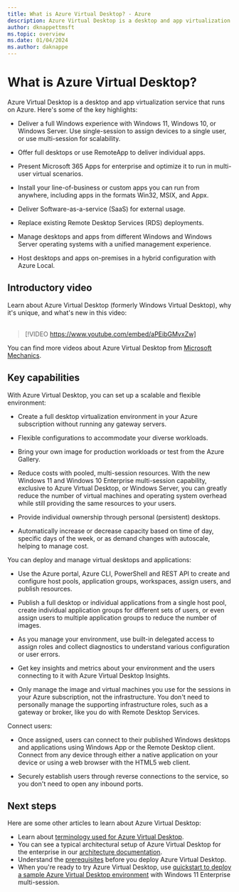 ```yaml
---
title: What is Azure Virtual Desktop? - Azure
description: Azure Virtual Desktop is a desktop and app virtualization service that runs on Azure. Deliver a full Windows experience with Windows 11 or Windows 10. Offer full desktops or use RemoteApp to deliver individual apps to users.
author: dknappettmsft
ms.topic: overview
ms.date: 01/04/2024
ms.author: daknappe
---
```


# What is Azure Virtual Desktop?

Azure Virtual Desktop is a desktop and app virtualization service that runs on Azure. Here's some of the key highlights:

- Deliver a full Windows experience with Windows 11, Windows 10, or Windows Server. Use single-session to assign devices to a single user, or use multi-session for scalability.

- Offer full desktops or use RemoteApp to deliver individual apps.

- Present Microsoft 365 Apps for enterprise and optimize it to run in multi-user virtual scenarios.

- Install your line-of-business or custom apps you can run from anywhere, including apps in the formats Win32, MSIX, and Appx.

- Deliver Software-as-a-service (SaaS) for external usage.

- Replace existing Remote Desktop Services (RDS) deployments.

- Manage desktops and apps from different Windows and Windows Server operating systems with a unified management experience.

- Host desktops and apps on-premises in a hybrid configuration with Azure Local.

## Introductory video

Learn about Azure Virtual Desktop (formerly Windows Virtual Desktop), why it's unique, and what's new in this video:<br /><br />

> [!VIDEO https://www.youtube.com/embed/aPEibGMvxZw]

You can find more videos about Azure Virtual Desktop from [Microsoft Mechanics](https://www.youtube.com/@MSFTMechanics/search?query=azure%20virtual%20desktop).

## Key capabilities

With Azure Virtual Desktop, you can set up a scalable and flexible environment:

- Create a full desktop virtualization environment in your Azure subscription without running any gateway servers.

- Flexible configurations to accommodate your diverse workloads.

- Bring your own image for production workloads or test from the Azure Gallery.

- Reduce costs with pooled, multi-session resources. With the new Windows 11 and Windows 10 Enterprise multi-session capability, exclusive to Azure Virtual Desktop, or Windows Server, you can greatly reduce the number of virtual machines and operating system overhead while still providing the same resources to your users.

- Provide individual ownership through personal (persistent) desktops.

- Automatically increase or decrease capacity based on time of day, specific days of the week, or as demand changes with autoscale, helping to manage cost. 

You can deploy and manage virtual desktops and applications:

- Use the Azure portal, Azure CLI, PowerShell and REST API to create and configure host pools, application groups, workspaces, assign users, and publish resources.

- Publish a full desktop or individual applications from a single host pool, create individual application groups for different sets of users, or even assign users to multiple application groups to reduce the number of images.

- As you manage your environment, use built-in delegated access to assign roles and collect diagnostics to understand various configuration or user errors.

- Get key insights and metrics about your environment and the users connecting to it with Azure Virtual Desktop Insights.

- Only manage the image and virtual machines you use for the sessions in your Azure subscription, not the infrastructure. You don't need to personally manage the supporting infrastructure roles, such as a gateway or broker, like you do with Remote Desktop Services.

Connect users:

- Once assigned, users can connect to their published Windows desktops and applications using Windows App or the Remote Desktop client. Connect from any device through either a native application on your device or using a web browser with the HTML5 web client.

- Securely establish users through reverse connections to the service, so you don't need to open any inbound ports.

## Next steps

Here are some other articles to learn about Azure Virtual Desktop:

- Learn about [terminology used for Azure Virtual Desktop](terminology.md).
- You can see a typical architectural setup of Azure Virtual Desktop for the enterprise in our [architecture documentation](/azure/architecture/example-scenario/wvd/windows-virtual-desktop?context=/azure/virtual-desktop/context/context).
- Understand the [prerequisites](prerequisites.md) before you deploy Azure Virtual Desktop.
- When you're ready to try Azure Virtual Desktop, use [quickstart to deploy a sample Azure Virtual Desktop environment](quickstart.md) with Windows 11 Enterprise multi-session.
